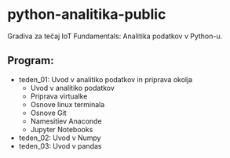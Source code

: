 # python-analitika-public
Gradiva za tečaj IoT Fundamentals: Analitika podatkov v Python-u.

## Program:
- teden_01: Uvod v analitiko podatkov in priprava okolja
	- Uvod v analitiko podatkov
	- Priprava virtualke
	- Osnove linux terminala
	- Osnove Git
	- Namesitiev Anaconde
	- Jupyter Notebooks
- teden_02: Uvod v Numpy
- teden_03: Uvod v pandas
